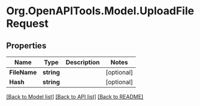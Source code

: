 # Org.OpenAPITools.Model.UploadFileRequest

## Properties

Name | Type | Description | Notes
------------ | ------------- | ------------- | -------------
**FileName** | **string** |  | [optional] 
**Hash** | **string** |  | [optional] 

[[Back to Model list]](../README.md#documentation-for-models) [[Back to API list]](../README.md#documentation-for-api-endpoints) [[Back to README]](../README.md)

